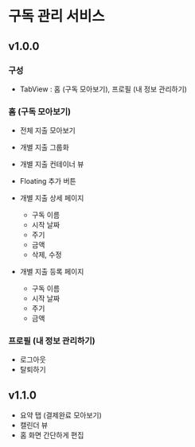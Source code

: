 # 구독 관리 서비스 

## v1.0.0

### 구성
- TabView : 홈 (구독 모아보기), 프로필 (내 정보 관리하기)

### 홈 (구독 모아보기)

- 전체 지출 모아보기
- 개별 지출 그룹화
- 개별 지출 컨테이너 뷰
- Floating 추가 버튼

- 개별 지출 상세 페이지
	- 구독 이름
	- 시작 날짜
	- 주기
	- 금액
	- 삭제, 수정

- 개별 지출 등록 페이지
	- 구독 이름
	- 시작 날짜
	- 주기
	- 금액

### 프로필 (내 정보 관리하기)

- 로그아웃
- 탈퇴하기

## v1.1.0

- 요약 탭 (결제완료 모아보기)
- 캘린더 뷰
- 홈 화면 간단하게 편집
